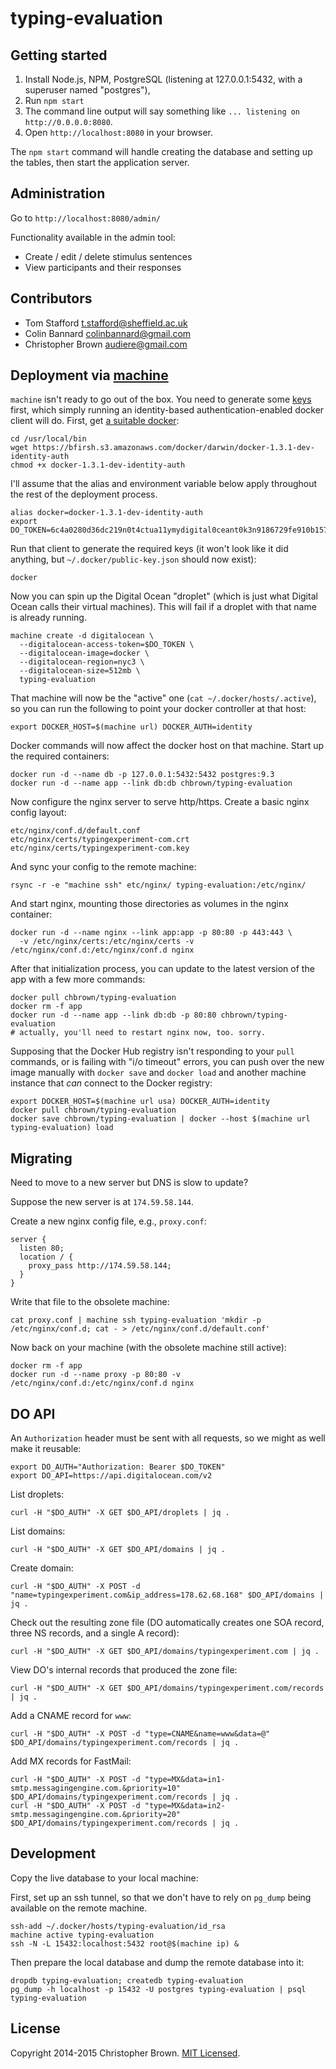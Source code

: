 # typing-evaluation


## Getting started

1. Install Node.js, NPM, PostgreSQL (listening at 127.0.0.1:5432, with a superuser named "postgres"),
2. Run `npm start`
3. The command line output will say something like `... listening on http://0.0.0.0:8080`.
4. Open `http://localhost:8080` in your browser.

The `npm start` command will handle creating the database and setting up the tables, then start the application server.


## Administration

Go to `http://localhost:8080/admin/`

Functionality available in the admin tool:

* Create / edit / delete stimulus sentences
* View participants and their responses


## Contributors

* Tom Stafford <t.stafford@sheffield.ac.uk>
* Colin Bannard <colinbannard@gmail.com>
* Christopher Brown <audiere@gmail.com>


## Deployment via [machine](https://github.com/docker/machine)

`machine` isn't ready to go out of the box. You need to generate some [keys](https://github.com/docker/docker/issues/7667) first, which simply running an identity-based authentication-enabled docker client will do. First, get [a suitable docker](https://github.com/docker/machine#try-it-out):

    cd /usr/local/bin
    wget https://bfirsh.s3.amazonaws.com/docker/darwin/docker-1.3.1-dev-identity-auth
    chmod +x docker-1.3.1-dev-identity-auth

I'll assume that the alias and environment variable below apply throughout the rest of the deployment process.

    alias docker=docker-1.3.1-dev-identity-auth
    export DO_TOKEN=6c4a0280d36dc219n0t4ctua11ymydigital0ceant0k3n9186729fe910b157bb

Run that client to generate the required keys (it won't look like it did anything, but `~/.docker/public-key.json` should now exist):

    docker

Now you can spin up the Digital Ocean "droplet" (which is just what Digital Ocean calls their virtual machines). This will fail if a droplet with that name is already running.

    machine create -d digitalocean \
      --digitalocean-access-token=$DO_TOKEN \
      --digitalocean-image=docker \
      --digitalocean-region=nyc3 \
      --digitalocean-size=512mb \
      typing-evaluation

That machine will now be the "active" one (`cat ~/.docker/hosts/.active`), so you can run the following to point your docker controller at that host:

    export DOCKER_HOST=$(machine url) DOCKER_AUTH=identity

Docker commands will now affect the docker host on that machine. Start up the required containers:

    docker run -d --name db -p 127.0.0.1:5432:5432 postgres:9.3
    docker run -d --name app --link db:db chbrown/typing-evaluation

Now configure the nginx server to serve http/https. Create a basic nginx config layout:

    etc/nginx/conf.d/default.conf
    etc/nginx/certs/typingexperiment-com.crt
    etc/nginx/certs/typingexperiment-com.key

And sync your config to the remote machine:

    rsync -r -e "machine ssh" etc/nginx/ typing-evaluation:/etc/nginx/

And start nginx, mounting those directories as volumes in the nginx container:

    docker run -d --name nginx --link app:app -p 80:80 -p 443:443 \
      -v /etc/nginx/certs:/etc/nginx/certs -v /etc/nginx/conf.d:/etc/nginx/conf.d nginx

After that initialization process, you can update to the latest version of the app with a few more commands:

    docker pull chbrown/typing-evaluation
    docker rm -f app
    docker run -d --name app --link db:db -p 80:80 chbrown/typing-evaluation
    # actually, you'll need to restart nginx now, too. sorry.

Supposing that the Docker Hub registry isn't responding to your `pull` commands, or is failing with "i/o timeout" errors, you can push over the new image manually with `docker save` and `docker load` and another machine instance that _can_ connect to the Docker registry:

    export DOCKER_HOST=$(machine url usa) DOCKER_AUTH=identity
    docker pull chbrown/typing-evaluation
    docker save chbrown/typing-evaluation | docker --host $(machine url typing-evaluation) load


## Migrating

Need to move to a new server but DNS is slow to update?

Suppose the new server is at `174.59.58.144`.

Create a new nginx config file, e.g., `proxy.conf`:

    server {
      listen 80;
      location / {
        proxy_pass http://174.59.58.144;
      }
    }

Write that file to the obsolete machine:

    cat proxy.conf | machine ssh typing-evaluation 'mkdir -p /etc/nginx/conf.d; cat - > /etc/nginx/conf.d/default.conf'

Now back on your machine (with the obsolete machine still active):

    docker rm -f app
    docker run -d --name proxy -p 80:80 -v /etc/nginx/conf.d:/etc/nginx/conf.d nginx


## DO API

An `Authorization` header must be sent with all requests, so we might as well make it reusable:

    export DO_AUTH="Authorization: Bearer $DO_TOKEN"
    export DO_API=https://api.digitalocean.com/v2

List droplets:

    curl -H "$DO_AUTH" -X GET $DO_API/droplets | jq .

List domains:

    curl -H "$DO_AUTH" -X GET $DO_API/domains | jq .

Create domain:

    curl -H "$DO_AUTH" -X POST -d "name=typingexperiment.com&ip_address=178.62.68.168" $DO_API/domains | jq .

Check out the resulting zone file (DO automatically creates one SOA record, three NS records, and a single A record):

    curl -H "$DO_AUTH" -X GET $DO_API/domains/typingexperiment.com | jq .

View DO's internal records that produced the zone file:

    curl -H "$DO_AUTH" -X GET $DO_API/domains/typingexperiment.com/records | jq .

Add a CNAME record for `www`:

    curl -H "$DO_AUTH" -X POST -d "type=CNAME&name=www&data=@" $DO_API/domains/typingexperiment.com/records | jq .

Add MX records for FastMail:

    curl -H "$DO_AUTH" -X POST -d "type=MX&data=in1-smtp.messagingengine.com.&priority=10" $DO_API/domains/typingexperiment.com/records | jq .
    curl -H "$DO_AUTH" -X POST -d "type=MX&data=in2-smtp.messagingengine.com.&priority=20" $DO_API/domains/typingexperiment.com/records | jq .


## Development

Copy the live database to your local machine:

First, set up an ssh tunnel, so that we don't have to rely on `pg_dump` being available on the remote machine.

    ssh-add ~/.docker/hosts/typing-evaluation/id_rsa
    machine active typing-evaluation
    ssh -N -L 15432:localhost:5432 root@$(machine ip) &

Then prepare the local database and dump the remote database into it:

    dropdb typing-evaluation; createdb typing-evaluation
    pg_dump -h localhost -p 15432 -U postgres typing-evaluation | psql typing-evaluation


## License

Copyright 2014-2015 Christopher Brown. [MIT Licensed](http://opensource.org/licenses/MIT).
